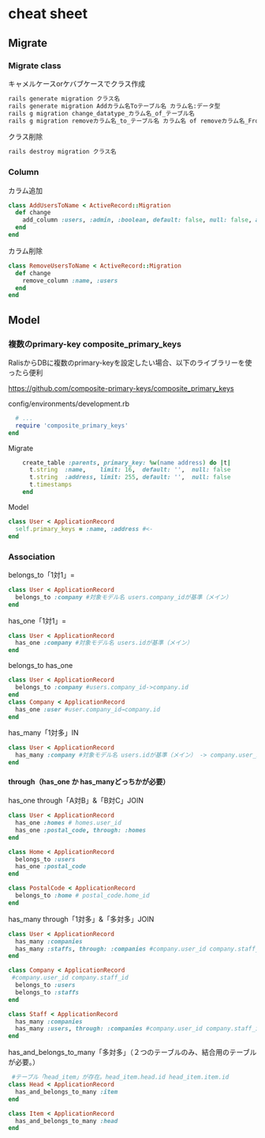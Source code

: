 # cheat sheet

## Migrate

### Migrate class

キャメルケースorケバブケースでクラス作成

```bash
rails generate migration クラス名
rails generate migration Addカラム名Toテーブル名 カラム名:データ型
rails g migration change_datatype_カラム名_of_テーブル名
rails g migration removeカラム名_to_テーブル名 カラム名 of removeカラム名_From_テーブル名
```

クラス削除

```bash
rails destroy migration クラス名
```

### Column

カラム追加

```ruby
class AddUsersToName < ActiveRecord::Migration
  def change
    add_column :users, :admin, :boolean, default: false, null: false, after: :password
  end
end
```

カラム削除

```ruby
class RemoveUsersToName < ActiveRecord::Migration
  def change
    remove_column :name, :users
  end
end
```

## Model

### 複数のprimary-key composite_primary_keys

RalisからDBに複数のprimary-keyを設定したい場合、以下のライブラリーを使ったら便利

<https://github.com/composite-primary-keys/composite_primary_keys>

config/environments/development.rb

```ruby
  # ...
  require 'composite_primary_keys'
end
```

Migrate

```ruby
    create_table :parents, primary_key: %w(name address) do |t|
      t.string  :name,    limit: 16,  default: '',  null: false
      t.string  :address, limit: 255, default: '',  null: false
      t.timestamps
    end
```

Model

```ruby
class User < ApplicationRecord
  self.primary_keys = :name, :address #<-
end
```

### Association

belongs_to「1対1」=

```ruby
class User < ApplicationRecord
  belongs_to :company #対象モデル名 users.company_idが基準（メイン）
end
```

has_one「1対1」=

```ruby
class User < ApplicationRecord
  has_one :company #対象モデル名 users.idが基準（メイン）
end
```

belongs_to has_one

```ruby
class User < ApplicationRecord
  belongs_to :company #users.company_id->company.id
end
class Company < ApplicationRecord
  has_one :user #user.company_id→company.id
end
```

has_many「1対多」IN

```ruby
class User < ApplicationRecord
  has_many :company #対象モデル名 users.idが基準（メイン） -> company.user_id
end
```

#### through（has_one か has_manyどっちかが必要）

has_one through「A対B」&「B対C」JOIN

```ruby
class User < ApplicationRecord
  has_one :homes # homes.user_id
  has_one :postal_code, through: :homes
end

class Home < ApplicationRecord
  belongs_to :users
  has_one :postal_code
end

class PostalCode < ApplicationRecord
  belongs_to :home # postal_code.home_id
end
```

has_many through「1対多」&「多対多」JOIN

```ruby
class User < ApplicationRecord
  has_many :companies
  has_many :staffs, through: :companies #company.user_id company.staff_id
end

class Company < ApplicationRecord
 #company.user_id company.staff_id
  belongs_to :users
  belongs_to :staffs
end

class Staff < ApplicationRecord
  has_many :companies
  has_many :users, through: :companies #company.user_id company.staff_id
end
```

has_and_belongs_to_many「多対多」（２つのテーブルのみ、結合用のテーブルが必要。）

```ruby
 #テーブル「head_item」が存在。head_item.head.id head_item.item.id
class Head < ApplicationRecord
  has_and_belongs_to_many :item
end

class Item < ApplicationRecord
  has_and_belongs_to_many :head
end
```

<!-- 
has_many :through関連付け
has_one :through関連付け
belongs_toとhas_oneのどちらを選ぶか
has_many :throughとhas_and_belongs_to_manyのどちらを選ぶか -->
